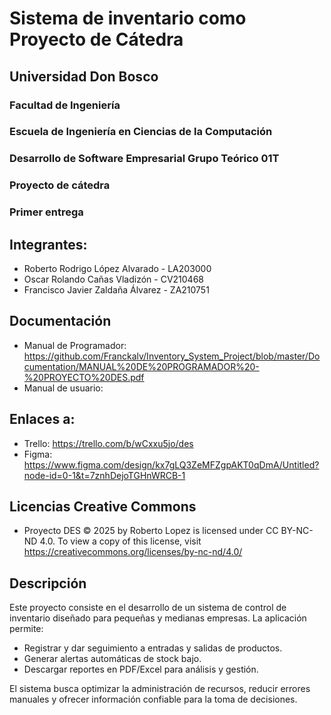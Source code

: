 # Sistema de inventario como Proyecto de Cátedra

## Universidad Don Bosco
### Facultad de Ingeniería
### Escuela de Ingeniería en Ciencias de la Computación
### Desarrollo de Software Empresarial Grupo Teórico 01T

### Proyecto de cátedra
### Primer entrega

## Integrantes:
- Roberto Rodrigo López Alvarado - LA203000
- Oscar Rolando Cañas Vladizón - CV210468
- Francisco Javier Zaldaña Álvarez - ZA210751

## Documentación
- Manual de Programador: https://github.com/Franckalv/Inventory_System_Project/blob/master/Documentation/MANUAL%20DE%20PROGRAMADOR%20-%20PROYECTO%20DES.pdf
- Manual de usuario: 

## Enlaces a:
- Trello: https://trello.com/b/wCxxu5jo/des
- Figma: https://www.figma.com/design/kx7gLQ3ZeMFZgpAKT0qDmA/Untitled?node-id=0-1&t=7znhDejoTGHnWRCB-1

## Licencias Creative Commons
- Proyecto DES  © 2025 by Roberto Lopez is licensed under CC BY-NC-ND 4.0. To view a copy of this license, visit https://creativecommons.org/licenses/by-nc-nd/4.0/ 

## Descripción
Este proyecto consiste en el desarrollo de un sistema de control de inventario diseñado para pequeñas y medianas empresas.
La aplicación permite:

- Registrar y dar seguimiento a entradas y salidas de productos.
- Generar alertas automáticas de stock bajo.
- Descargar reportes en PDF/Excel para análisis y gestión.

El sistema busca optimizar la administración de recursos, reducir errores manuales y ofrecer información confiable para la toma de decisiones.
